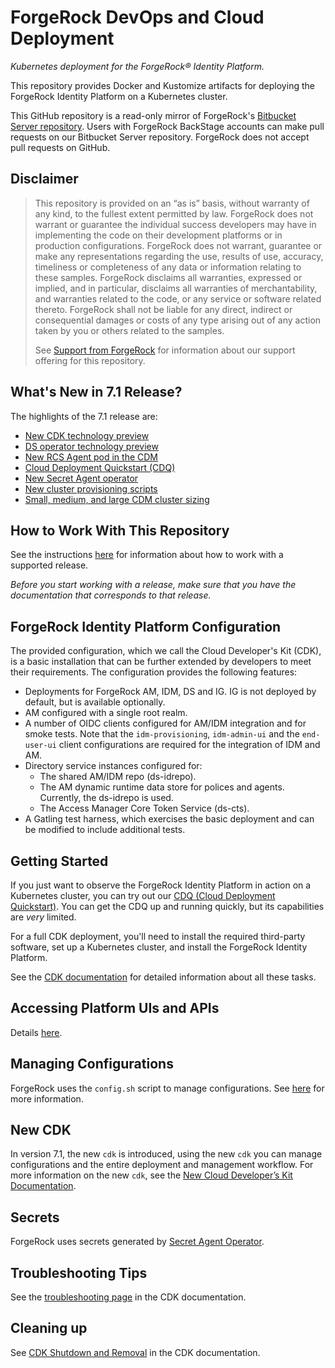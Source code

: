 # ForgeRock DevOps and Cloud Deployment

_Kubernetes deployment for the ForgeRock&reg; Identity Platform._

This repository provides Docker and Kustomize artifacts for deploying the 
ForgeRock Identity Platform on a Kubernetes cluster. 

This GitHub repository is a read-only mirror of
ForgeRock's [Bitbucket Server repository](https://stash.forgerock.org/projects/CLOUD/repos/forgeops). 
Users with ForgeRock BackStage accounts can make pull requests on our Bitbucket 
Server repository. ForgeRock does not accept pull requests on GitHub.

## Disclaimer

>This repository is provided on an “as is” basis, without warranty of any kind, 
to the fullest extent permitted by law. ForgeRock does not warrant or guarantee 
the individual success developers may have in implementing the code on their
development platforms or in production configurations. ForgeRock does not 
warrant, guarantee or make any representations regarding the use, results of use,
accuracy, timeliness or completeness of any data or information relating to these 
samples. ForgeRock disclaims all warranties, expressed or implied, and in 
particular, disclaims all warranties of merchantability, and warranties related
to the code, or any service or software related thereto. ForgeRock shall not be
liable for any direct, indirect or consequential damages or costs of any type 
arising out of any action taken by you or others related to the samples.
>
>See [Support from ForgeRock](https://ea.forgerock.com/docs/forgeops/support.html)
for information about our support offering for this repository.

## What's New in 7.1 Release?

The highlights of the 7.1 release are:
* [New CDK technology preview](https://ea.forgerock.com/docs/forgeops/rn/highlights.html#r2021-05-12-new-cdk)
* [DS operator technology preview](https://ea.forgerock.com/docs/forgeops/rn/highlights.html#r2021-03-08-ds-operator)
* [New RCS Agent pod in the CDM](https://ea.forgerock.com/docs/forgeops/rn/highlights.html#r2021-03-08-rcs-agent)
* [Cloud Deployment Quickstart (CDQ)](https://ea.forgerock.com/docs/forgeops/rn/highlights.html#r2021-03-08-quickstart)
* [New Secret Agent operator](https://ea.forgerock.com/docs/forgeops/rn/highlights.html#r2020-10-28-secret-agent)
* [New cluster provisioning scripts](https://ea.forgerock.com/docs/forgeops/rn/highlights.html#r2020-10-28-cluster-provisioning)
* [Small, medium, and large CDM cluster sizing](https://ea.forgerock.com/docs/forgeops/rn/highlights.html#r2020-10-28-sml)

## How to Work With This Repository

See the instructions [here](https://ea.forgerock.com/docs/forgeops/forgeops.html) for information about how to work with a supported release.

_Before you start working with a release, make sure that you have the 
documentation that corresponds to that release._

## ForgeRock Identity Platform Configuration

The provided configuration, which we call the Cloud Developer's Kit (CDK),
is a basic installation that can be further extended by developers to meet their requirements. 
The configuration provides the following features:

* Deployments for ForgeRock AM, IDM, DS and IG. IG is not deployed by default, but is available optionally.
* AM configured with a single root realm.
* A number of OIDC clients configured for AM/IDM integration and for smoke tests.
Note that the `idm-provisioning`, `idm-admin-ui` and the `end-user-ui` client configurations are required for the
integration of IDM and AM.
* Directory service instances configured for:
   * The shared AM/IDM repo (ds-idrepo).
   * The AM dynamic runtime data store for polices and agents. Currently, the ds-idrepo is used.
   * The Access Manager Core Token Service (ds-cts).
* A Gatling test harness, which exercises the basic deployment and can be modified to include additional tests.


## Getting Started

If you just want to observe the ForgeRock Identity Platform in action on a 
Kubernetes cluster, you can try out our [CDQ (Cloud Deployment 
Quickstart)](https://ea.forgerock.com/docs/forgeops/quickstart.html).
You can get the CDQ up and running quickly, but its capabilities are _very_ limited.   

For a full CDK deployment, you'll need to install the required third-party software, set
up a Kubernetes cluster, and install the ForgeRock Identity Platform. 

See the [CDK documentation](https://ea.forgerock.com/docs/forgeops/cdk/overview.html) 
for detailed information about all these tasks.

## Accessing Platform UIs and APIs

Details [here](https://ea.forgerock.com/docs/forgeops/cdk/access.html).

## Managing Configurations

ForgeRock uses the `config.sh` script to manage configurations. See [here](https://ea.forgerock.com/forgeops/cdk/develop/intro.html) for more information.

## New CDK

In version 7.1, the new `cdk` is introduced, using the new `cdk` you can manage
configurations and the entire deployment and management workflow. For more
information on the new `cdk`, see the 
[New Cloud Developer’s Kit Documentation](https://ea.forgerock.com/forgeops/previews/new-cdk/overview.html).

## Secrets

ForgeRock uses secrets generated by [Secret Agent Operator](https://ea.forgerock.com/forgeops/deployment/security/secret-agent.html).
 

## Troubleshooting Tips

See the [troubleshooting page](https://ea.forgerock.com/forgeops/troubleshooting/overview.html)
in the CDK documentation.

## Cleaning up

See [CDK Shutdown and Removal](https://ea.forgerock.com/forgeops/cdk/shutdown.html)
in the CDK documentation. 
